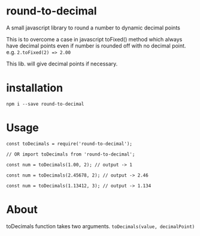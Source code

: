 # round-to-decimal
A small javascript library to round a number to dynamic decimal points

This is to overcome a case in javascript toFixed() method which always have decimal points even if number is rounded off with no decimal point. e.g. ```2.toFixed(2) => 2.00```

This lib. will give decimal points if necessary.

# installation
```npm i --save round-to-decimal```

# Usage
```const toDecimals = require('round-to-decimal');```

```// OR import toDecimals from 'round-to-decimal';```


```const num = toDecimals(1.00, 2); // output -> 1```

```const num = toDecimals(2.45678, 2); // output -> 2.46```

```const num = toDecimals(1.13412, 3); // output -> 1.134```

# About
toDecimals function takes two arguments. ```toDecimals(value, decimalPoint)```
